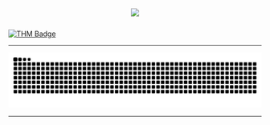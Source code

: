 <h1 align="center">
    <img src="https://readme-typing-svg.herokuapp.com?font=Fira+Code&pause=1000&center=true&vCenter=true&random=false&width=435&lines=I'm+Krysti4n" />
</h1>

<a href="https://tryhackme.com/p/Krysti4n">
  <img src="https://tryhackme-badges.s3.amazonaws.com/Krysti4n.png" alt="THM Badge" style="width: 315px; height: auto;"/>
</a>

<hr/>

  <img src="https://raw.githubusercontent.com/xKrysti4n/xKrysti4n/output/github-contribution-grid-snake-dark.svg" alt="Snake animation" />

<hr/>

